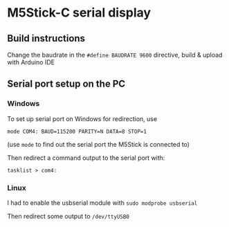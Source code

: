 # M5Stick-C serial display

## Build instructions

Change the baudrate in the `#define BAUDRATE 9600` directive, build & upload with Arduino IDE

## Serial port setup on the PC

### Windows

To set up serial port on Windows for redirection, use

```
mode COM4: BAUD=115200 PARITY=N DATA=8 STOP=1
```

(use `mode` to find out the serial port the M5Stick is connected to)

Then redirect a command output to the serial port with:

```
tasklist > com4:
```

### Linux

I had to enable the usbserial module with `sudo modprobe usbserial`

Then redirect some output to `/dev/ttyUSB0`

